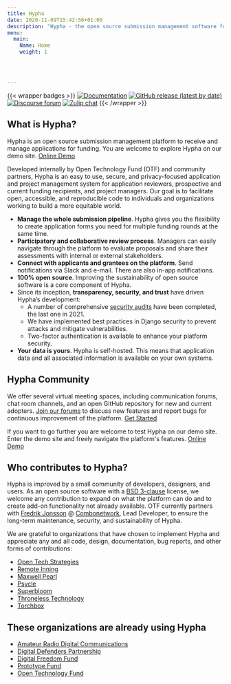 ```yaml
---
title: Hypha
date: 2020-11-09T15:42:56+01:00
description: "Hypha - the open source submission management software for open calls."
menu:
  main:
    Name: Home
    weight: 1




---
```




{{< wrapper badges >}}
[![Documentation](https://img.shields.io/badge/docs-hypha.app-purple)](https://docs.hypha.app/)
[![GitHub release (latest by date)](https://img.shields.io/github/v/release/HyphaApp/hypha)](https://github.com/HyphaApp/hypha/releases)
[![Discourse forum](https://img.shields.io/badge/forum-we.hypha.app-orange)](https://we.hypha.app/)
[![Zulip chat](https://img.shields.io/badge/chat-chat.hypha.app-brightgreen)](https://chat.hypha.app/)
{{< /wrapper >}}


## What is Hypha? ## 

Hypha is an open source submission management platform to receive and manage applications for funding. You are welcome to explore Hypha on our demo site. [Online Demo](https://sandbox.opentech.fund/)

Developed internally by Open Technology Fund (OTF) and community partners, Hypha is an easy to use, secure, and privacy-focused application and project management system for application reviewers, prospective and current funding recipients, and project managers. Our goal is to facilitate open, accessible, and reproducible code to individuals and organizations working to build a more equitable world.

- **Manage the whole submission pipeline**. Hypha gives you the flexibility to create application forms you need for multiple funding rounds at the same time.
- **Participatory and collaborative review process**. Managers can easily navigate through the platform to evaluate proposals and share their assessments with internal or external stakeholders. 
- **Connect with applicants and grantees on the platform**. Send notifications via Slack and e-mail. There are also in-app notifications.
- **100% open source**. Improving the sustainability of open source software is a core component of Hypha. 
- Since its inception, **transparency, security, and trust** have driven Hypha’s development: 
  - A number of comprehensive [security audits](https://www.opentech.fund/news/otf-conducts-security-audit-of-hypha/) have been completed, the last one in 2021.
  - We have implemented best practices in Django security to prevent attacks and mitigate vulnerabilities.
  - Two-factor authentication is available to enhance your platform security.
- **Your data is yours**. Hypha is self-hosted. This means that application data and all associated information is available on your own systems.

## Hypha Community ##
We offer several virtual meeting spaces, including communication forums, chat room channels, and an open GitHub repository for new and current adopters. [Join our forums](https://we.hypha.app/) to discuss new features and report bugs for continuous improvement of the platform. [Get Started](https://github.com/HyphaApp/hypha)

If you want to go further you are welcome to test Hypha on our demo site. Enter the demo site and freely navigate the platform's features. [Online Demo](https://sandbox.opentech.fund/)      

## Who contributes to Hypha? ##

Hypha is improved by a small community of developers, designers, and users. As an open source software with a [BSD 3-clause](https://github.com/HyphaApp/hypha/blob/main/LICENSE) license, we welcome any contribution to expand on what the platform can do and to create add-on functionality not already available. OTF currently partners with [Fredrik Jonsson](https://github.com/frjo) @ [Combonetwork](https://www.combonet.se/), Lead Developer, to ensure the long-term maintenance, security, and sustainability of Hypha.

We are grateful to organizations that have chosen to implement Hypha and appreciate any and all code, design, documentation, bug reports, and other forms of contributions:

- [Open Tech Strategies](https://www.opentechstrategies.com)                
- [Remote Inning](https://www.remoteinning.com/)
- [Maxwell Pearl](https://maxwellpearl.com/)
- [Psycle](https://psycle.com/)                                                    
- [Superbloom](https://simplysecure.org/)
- [Throneless Technology](https://throneless.tech/)
- [Torchbox](https://www.torchbox.com/)

## These organizations are already using Hypha ##

- [Amateur Radio Digital Communications](https://www.ampr.org/)
- [Digital Defenders Partnership](https://www.digitaldefenders.org/)
- [Digital Freedom Fund](https://digitalfreedomfund.org/)
- [Prototype Fund](https://www.prototypefund.de/en/)
- [Open Technology Fund](https://www.opentech.fund/)

